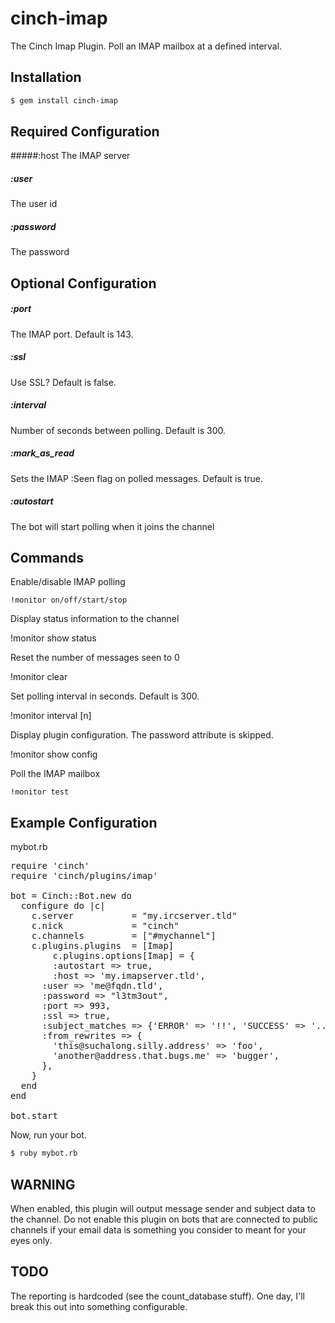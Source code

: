 cinch-imap
==========

The Cinch Imap Plugin. Poll an IMAP mailbox at a defined interval.

Installation
------------

```bash
$ gem install cinch-imap
```

Required Configuration
----------------------

#####:host
The IMAP server
##### :user
The user id
##### :password
The password

Optional Configuration
----------------------

##### :port
The IMAP port. Default is 143.
##### :ssl
Use SSL? Default is false.
##### :interval
Number of seconds between polling. Default is 300.
##### :mark_as_read
Sets the IMAP :Seen flag on polled messages. Default is true.
##### :autostart
The bot will start polling when it joins the channel

Commands
--------

Enable/disable IMAP polling

```
!monitor on/off/start/stop
```

Display status information to the channel

  !monitor show status

Reset the number of messages seen to 0

  !monitor clear

Set polling interval in seconds. Default is 300.

  !monitor interval [n]

Display plugin configuration. The password attribute is skipped.

  !monitor show config

Poll the IMAP mailbox

	!monitor test

Example Configuration
---------------------

mybot.rb

<pre >
require 'cinch'
require 'cinch/plugins/imap'

bot = Cinch::Bot.new do
  configure do |c|
    c.server           = "my.ircserver.tld"
    c.nick             = "cinch"
    c.channels         = ["#mychannel"]
    c.plugins.plugins  = [Imap]
 		c.plugins.options[Imap] = {
    	:autostart => true,
   		:host => 'my.imapserver.tld',
      :user => 'me@fqdn.tld',
      :password => "l3tm3out",
      :port => 993,
      :ssl => true,
      :subject_matches => {'ERROR' => '!!', 'SUCCESS' => '..'},
      :from_rewrites => {
        'this@suchalong.silly.address' => 'foo',
        'another@address.that.bugs.me' => 'bugger',
      },	
    }
  end
end

bot.start
</pre>

Now, run your bot.

```bash
$ ruby mybot.rb
```

WARNING
-------

When enabled, this plugin will output message sender and subject data to the
channel. Do not enable this plugin on bots that are connected to public
channels if your email data is something you consider to meant for your
eyes only.

TODO
----

The reporting is hardcoded (see the count_database stuff). One day, I'll
break this out into something configurable.
